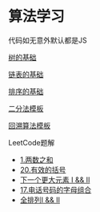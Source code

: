 # 算法学习

代码如无意外默认都是JS

[树的基础](https://github.com/abc1992com/Tjso_Algorithms/tree/master/tree)

[链表的基础](https://github.com/abc1992com/Tjso_Algorithms/tree/master/linkedList)

[排序的基础](https://github.com/abc1992com/Tjso_Algorithms/tree/master/sort)

[二分法模板](https://github.com/abc1992com/Tjso_Algorithms/tree/master/binarySearch)

[回溯算法模板](https://github.com/abc1992com/Tjso_Algorithms/tree/master/backstrack)

LeetCode题解

- [1.两数之和](https://github.com/abc1992com/Tjso_Algorithms/blob/master/leetcode/1.两数之和.md)
- [20.有效的括号](https://github.com/abc1992com/Tjso_Algorithms/blob/master/leetcode/20.有效的括号.md)
- [下一个更大元素 I && II](https://github.com/abc1992com/Tjso_Algorithms/blob/master/leetcode/下一个更大元素.md)
- [17.电话号码的字母组合](https://github.com/abc1992com/Tjso_Algorithms/blob/master/backstrack/17.电话号码的字母组合.md)
- [全排列I && II](https://github.com/abc1992com/Tjso_Algorithms/blob/master/backstrack/全排列.md)

